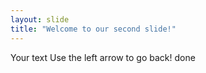 ```yaml
---
layout: slide
title: "Welcome to our second slide!"
---
```

Your text
Use the left arrow to go back!
done
